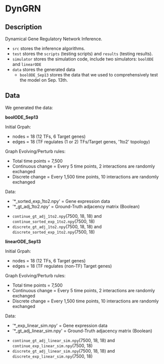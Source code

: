# DynGRN 

## Description
Dynamical Gene Regulatory Network Inference. 

* `src` stores the inference algorithms.
* `test` stores the `scripts` (testing scripts) and `results` (testing results).
* `simulator` stores the simulation code, include two simulators: `boolODE` and `linearODE`
* `data` stores the generated data
  * `boolODE_Sep13` stores the data that we used to comprehensively test the model on Sep. 13th.



## Data
We generated the data:

**boolODE_Sep13**

Initial Grpah:
- nodes = 18 (12 TFs, 6 Target genes)
- edges = 18 (TF regulates (1 or 2) TFs/Target genes, '1to2' topology)

Graph Evolving/Perturb rules:
- Total time points = 7,500
- Continuous change = Every 5 time points, 2 interactions are randomly exchanged
- Discrete change = Every 1,500 time points, 10 interactions are randomly exchanged

Data: 
- '*_sorted_exp_1to2.npy' = Gene expression data 
- '*_gt_adj_1to2.npy' = Ground-Truth adjacency matrix (Boolean)

* `continue_gt_adj_1to2.npy`(7500, 18, 18) and `continue_sorted_exp_1to2.npy`(7500, 18) 
* `discrete_gt_adj_1to2.npy`(7500, 18, 18) and `discrete_sorted_exp_1to2.npy`(7500, 18) 

**linearODE_Sep13**

Initial Grpah:
- nodes = 18 (12 TFs, 6 Target genes)
- edges = 18 (TF regulates (non-TF) Target genes)

Graph Evolving/Perturb rules:
- Total time points = 7,500
- Continuous change = Every 5 time points, 2 interactions are randomly exchanged
- Discrete change = Every 1,500 time points, 10 interactions are randomly exchanged

Data: 
- '*_exp_linear_sim.npy' = Gene expression data 
- '*_gt_adj_linear_sim.npy' = Ground-Truth adjacency matrix (Boolean)

* `continue_gt_adj_linear_sim.npy`(7500, 18, 18) and `continue_exp_linear_sim.npy`(7500, 18) 
* `discrete_gt_adj_linear_sim.npy`(7500, 18, 18) and `discrete_exp_linear_sim.npy`(7500, 18) 
